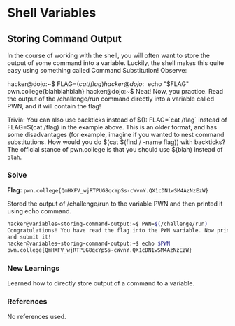 # Shell Variables

## Storing Command Output
In the course of working with the shell, you will often want to store the output of some command into a variable. Luckily, the shell makes this quite easy using something called Command Substitution! Observe:

hacker@dojo:~$ FLAG=$(cat /flag)
hacker@dojo:~$ echo "$FLAG"
pwn.college{blahblahblah}
hacker@dojo:~$
Neat! Now, you practice. Read the output of the /challenge/run command directly into a variable called PWN, and it will contain the flag!

Trivia: You can also use backticks instead of $(): FLAG=`cat /flag` instead of FLAG=$(cat /flag) in the example above. This is an older format, and has some disadvantages (for example, imagine if you wanted to nest command substitutions. How would you do $(cat $(find / -name flag)) with backticks? The official stance of pwn.college is that you should use $(blah) instead of `blah`.

### Solve
**Flag:** `pwn.college{QmHXFV_wjRTPUG8qcYpSs-cWvnY.QX1cDN1wSM4AzNzEzW}`

Stored the output of /challenge/run to the variable PWN and then printed it using echo command.

```bash
hacker@variables~storing-command-output:~$ PWN=$(/challenge/run)
Congratulations! You have read the flag into the PWN variable. Now print it out
and submit it!
hacker@variables~storing-command-output:~$ echo $PWN
pwn.college{QmHXFV_wjRTPUG8qcYpSs-cWvnY.QX1cDN1wSM4AzNzEzW}
```

### New Learnings
Learned how to directly store output of a command to a variable.

### References 
No references used.
